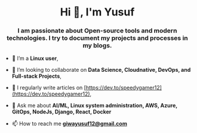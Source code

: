 <h1 align="center">Hi 👋, I'm Yusuf</h1>
<h3 align="center">I am passionate about Open-source tools and modern technologies. I try to document my projects and processes in my blogs.</h3>

- 🌱 I’m a **Linux user**, 
- 👯 I’m looking to collaborate on **Data Science, Cloudnative, DevOps, and Full-stack Projects**,

- 📝 I regularly write articles on [https://dev.to/speedygamer12](https://dev.to/speedygamer12),

- 💬 Ask me about **AI/ML, Linux system administration, AWS, Azure, GitOps, NodeJs, Django, React, Docker**

- 📫 How to reach me **giwayusuf12@gmail.com**
